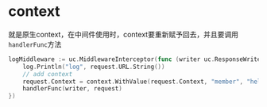 # context

就是原生context，在中间件使用时，context要重新赋予回去，并且要调用`handlerFunc`方法

```go
logMiddleware := uc.MiddlewareInterceptor(func (writer uc.ResponseWriter, request uc.Request, handlerFunc uc.HandlerFunc) {
    log.Println("log", request.URL.String())
    // add context
    request.Context = context.WithValue(request.Context, "member", "hello")
    handlerFunc(writer, request)
})
```